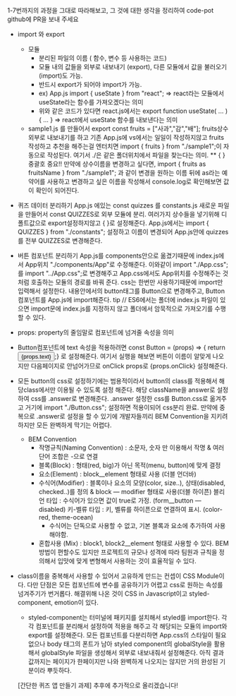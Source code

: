 1-7번까지의 과정을 그대로 따라해보고, 그 것에 대한 생각을 정리하여 code-pot github에 PR을 보내 주세요
 * import 와 export
    * 모듈
        - 분리된 파일의 이름 ( 함수, 변수 등 사용하는 코드)
        - 모듈 내의 값들을 외부로 내보내기 (export), 다른 모듈에서 값을 불러오기 (import)도 가능.
        - 반드시 export가 되어야 import가 가능.
        - ex) App.js
            import { useState } from "react";
            => react라는 모듈에서 useState라는 함수를 가져오겠다는 의미
        - 위와 같은 코드가 있다면 react.js에서는
            export function useState( ... ){
                ...
            } => react에서 useState 함수를 내보낸다는 의미
    * sample1.js 를 만들어서 export const fruits = ["사과","감","배"]; fruits상수 외부로 내보내기를 하고
        기존 App.js에 vs에서는 일일이 작성하지않고 fruits 작성하고 추천을 해주는걸 엔터치면 import { fruits } from "./sample1";이 자동으로 작성된다. 여기서 ./은 같은 폴더위치에서 파일을 찾는다는 의미.
        ** { } 중괄호 중요!!
        만약에 상수이름을 변경하고 싶다면, import { fruits as fruitsName } from "./sample1"; 과 같이
        변경을 원하는 이름 뒤에 as라는 예약어를 사용하고 변경하고 싶은 이름을 작성해서 console.log로 확인해보면 값이 확인이 되어진다.
 * 퀴즈 데이터 분리하기
    App.js 에있는 const quizzes 를 constants.js 새로운 파일을 만들어서 const QUIZZES로 외부 모듈에 분리.
    여러가지 상수들을 넣기위해 디폴트값으로 export설정하지않고 { }로 설정해준다.
    App.js에서는 import { QUIZZES } from "./constants"; 설정하고 이름이 변경되어 App.js안에 quizzes를 전부 QUIZZES로 변경해준다.
 * 버튼 컴포넌트 분리하기
    App.js를 components안으로 옮겼기때문에 index.js에서 App위치 "./components/App"로 수정해준다.
    이와같이 import "./App.css";를 import "../App.css";로 변경해주고 App.css에서도 App위치를 수정해주는 것처럼 호출하는 모듈의 경로를 바꿔 준다.
    css는 한번만 사용하기때문에 import만 입력해서 설정한다.
    내용안에서의 button태그를 Button으로 변경해주고, Button 컴포넌트를 App.js에 import해준다.
    tip // ES6에서는 폴더에 index.js 파일이 있으면 import문에 index.js를 지정하지 않고 폴더에서 암묵적으로 가져오기를 수행할 수 있다.
 * props: property의 줄임말로 컴포넌트에 넘겨줄 속성을 의미
 * Button컴포넌트에 text 속성을 적용하려면 const Button = (props) => { return <button>{props.text}</button>;} 로 설정해준다. 여기서 실행을 해보면 버튼이 이름이 알맞게 나오지만 다음페이지로 안넘어가므로 onClick props로 {props.onClick} 설정해준다.
 * 모든 button의 css로 설정하기에는 범용적이라서 button의 class를 적용해서 해당class에서만 이용될 수 있도록 설정 해준다.
    해당 className을 answer로 설정하여 css를 .answer로 변경해준다.
    .answer 설정한 css를 Button.css로 옮겨주고 거기에 import "./Button.css"; 설정하면 적용이되어 css분리 완료.
    만약에 중복으로 .answer로 설정을 할 수 있기에 개발자들끼리 BEM Convention을 지키려 하지만 모든 완벽하게 막기는 어렵다.
    * BEM Convention
        - 작명규칙(Naming Convention) : 소문자, 숫자 만 이용해서 작명 & 여러단어 조합은 -으로 연결
        - 블록(Block) : 형태(red, big)가 아닌 목적(menu, button)에 맞게 결정
        - 요소(Element) : block__element 형태로 사용 (더블 언더바)
        - 수식어(Modifier) : 블록이나 요소의 모양(color, size..), 상태(disabled, checked..)를 정의 &  block — modifier 형태로 사용(더블 하이픈)
            블리언 타입 : 수식어가 있으면 값이 true로 가정. (form__button — disabled)
            키-벨류 타입 : 키, 벨류를 하이픈으로 연결하여 표시. (color-red, theme-ocean)
            * 수식어는 단독으로 사용할 수 없고, 기본 블록과 요소에 추가하여 사용해야함.
        - 혼합사용 (Mix) : block1, block2__element 형태로 사용할 수 있다.
        BEM방법이 편할수도 있지만 프로젝트의 규모나 성격에 따라 팀원과 규칙을 정의해서 입맛에 맞게 변형해서 사용하는 것이 효율적일 수 있다.
 * class이름을 중복해서 사용할 수 있어서 고유하게 만드는 컨셉이 CSS Module이다.
    다만 단점은 모든 컴포넌트에 변수를 공유하기가 어렵고 css로 원하는 속성를 넘겨주기가 번거롭다.
    해결위해 나온 것이 CSS in Javascript이고 styled-component, emotion이 있다.
    - styled-component는 터미널에 패키지를 설치해서 styled를 import한다.
    각각 컴포넌트를 분리해서 설정하여 적용을 해주고 각 해당되는 모듈의 import와 export를 설정해준다.
    모든 컴포넌트를 다분리하면 App.css의 스타일이 필요없으나 body 태그의 폰트가 남아 styled component의 globalStyle을 활용해서 globalStyle 파일을 생성해서 외부로 내보내줘서 설정해준다.
    아직 결과 값까지는 페이지가 한페이지만 나와 완벽하게 나오지는 않지만 거의 완성된 기분이라 뿌듯하다.

    [간단한 퀴즈 앱 만들기 과제] 추후에 추가적으로 올리겠습니다!<br>
